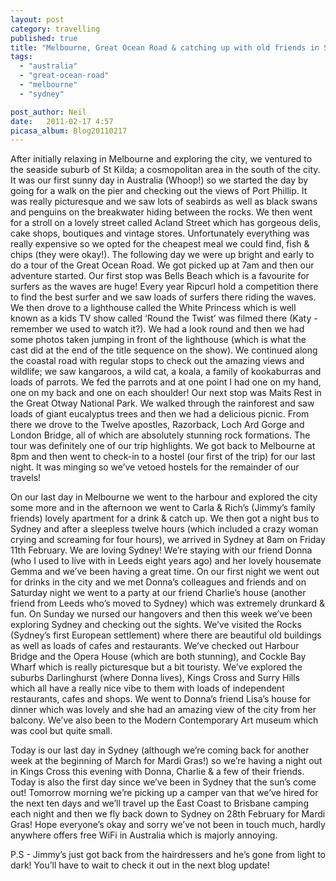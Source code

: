 ```yaml
---
layout: post
category: travelling
published: true
title: "Melbourne, Great Ocean Road & catching up with old friends in Sydney!"
tags: 
  - "australia"
  - "great-ocean-road"
  - "melbourne"
  - "sydney"

post_author: Neil
date:   2011-02-17 4:57
picasa_album: Blog20110217
---
```

After initially relaxing in Melbourne and exploring the city, we ventured to the seaside suburb of St Kilda; a cosmopolitan area in the south of the city. It was our first sunny day in Australia (Whoop!) so we started the day by going for a walk on the pier and checking out the views of Port Phillip. It was really picturesque and we saw lots of seabirds as well as black swans and penguins on the breakwater hiding between the rocks. We then went for a stroll on a lovely street called Acland Street which has gorgeous delis, cake shops, boutiques and vintage stores. Unfortunately everything was really expensive so we opted for the cheapest meal we could find, fish & chips (they were okay!). The following day we were up bright and early to do a tour of the Great Ocean Road. We got picked up at 7am and then our adventure started. Our first stop was Bells Beach which is a favourite for surfers as the waves are huge! Every year Ripcurl hold a competition there to find the best surfer and we saw loads of surfers there riding the waves. We then drove to a lighthouse called the White Princess which is well known as a kids TV show called ‘Round the Twist’ was filmed there (Katy - remember we used to watch it?). We had a look round and then we had some photos taken jumping in front of the lighthouse (which is what the cast did at the end of the title sequence on the show). We continued along the coastal road with regular stops to check out the amazing views and wildlife; we saw kangaroos, a wild cat, a koala, a family of kookaburras and loads of parrots. We fed the parrots and at one point I had one on my hand, one on my back and one on each shoulder! Our next stop was Maits Rest in the Great Otway National Park. We walked through the rainforest and saw loads of giant eucalyptus trees and then we had a delicious picnic. From there we drove to the Twelve apostles, Razorback, Loch Ard Gorge and London Bridge, all of which are absolutely stunning rock formations. The tour was definitely one of our trip highlights. We got back to Melbourne at 8pm and then went to check-in to a hostel (our first of the trip) for our last night. It was minging so we’ve vetoed hostels for the remainder of our travels!

On our last day in Melbourne we went to the harbour and explored the city some more and in the afternoon we went to Carla & Rich’s (Jimmy’s family friends) lovely apartment for a drink & catch up. We then got a night bus to Sydney and after a sleepless twelve hours (which included a crazy woman crying and screaming for four hours), we arrived in Sydney at 8am on Friday 11th February. We are loving Sydney! We’re staying with our friend Donna (who I used to live with in Leeds eight years ago) and her lovely housemate Gemma and we’ve been having a great time. On our first night we went out for drinks in the city and we met Donna’s colleagues and friends and on Saturday night we went to a party at our friend Charlie’s house (another friend from Leeds who’s moved to Sydney) which was extremely drunkard & fun. On Sunday we nursed our hangovers and then this week we’ve been exploring Sydney and checking out the sights. We’ve visited the Rocks (Sydney’s first European settlement) where there are beautiful old buildings as well as loads of cafes and restaurants. We’ve checked out Harbour Bridge and the Opera House (which are both stunning), and Cockle Bay Wharf which is really picturesque but a bit touristy. We’ve explored the suburbs Darlinghurst (where Donna lives), Kings Cross and Surry Hills which all have a really nice vibe to them with loads of independent restaurants, cafes and shops. We went to Donna’s friend Lisa’s house for dinner which was lovely and she had an amazing view of the city from her balcony. We’ve also been to the Modern Contemporary Art museum which was cool but quite small.

Today is our last day in Sydney (although we’re coming back for another week at the beginning of March for Mardi Gras!) so we’re having a night out in Kings Cross this evening with Donna, Charlie & a few of their friends. Today is also the first day since we’ve been in Sydney that the sun’s come out! Tomorrow morning we’re picking up a camper van that we’ve hired for the next ten days and we’ll travel up the East Coast to Brisbane camping each night and then we fly back down to Sydney on 28th February for Mardi Gras! Hope everyone’s okay and sorry we’ve not been in touch much, hardly anywhere offers free WiFi in Australia which is majorly annoying.

P.S - Jimmy’s just got back from the hairdressers and he’s gone from light to dark! You’ll have to wait to check it out in the next blog update!